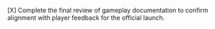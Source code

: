 [X] Complete the final review of gameplay documentation to confirm alignment with player feedback for the official launch.